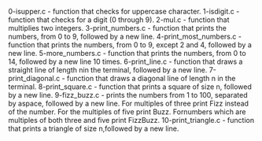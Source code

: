 0-isupper.c - function that checks for uppercase character.
1-isdigit.c - function that checks for a digit (0 through 9).
2-mul.c - function that multiplies two integers.
3-print_numbers.c - function that prints the numbers, from 0 to 9, followed by a new line.
4-print_most_numbers.c - function that prints the numbers, from 0 to 9, except 2 and 4, followed by a new line.
5-more_numbers.c - function that prints the numbers, from 0 to 14, followed by a new line 10 times.
6-print_line.c - function that draws a straight line of length nin the terminal, followed by a new line.
7-print_diagonal.c - function that draws a diagonal line of length n in the terminal.
8-print_square.c - function that prints a square of size n, followed by a new line.
9-fizz_buzz.c - prints the numbers from 1 to 100, separated by aspace, followed by a new line. For multiples of three print Fizz instead of the number. For the multiples of five print Buzz. Fornumbers which are multiples of both three and five print FizzBuzz.
10-print_triangle.c - function that prints a triangle of size n,followed by a new line.
